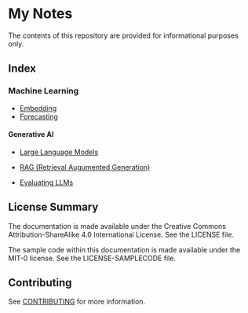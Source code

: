 # My Notes
The contents of this repository are provided for informational purposes only. 



## Index



### Machine Learning
* [Embedding](./docs/Embeddings.md)
* [Forecasting](./docs/Forecasting.md)

#### Generative AI
* [Large Language Models](./docs/Large_Language_Models.md)

* [RAG (Retrieval Augumented Generation)](./docs/RAG.md)

* [Evaluating LLMs](./docs/Evaluating_LLMs.md)





## License Summary

The documentation is made available under the Creative Commons Attribution-ShareAlike 4.0 International License. See the LICENSE file.

The sample code within this documentation is made available under the MIT-0 license. See the LICENSE-SAMPLECODE file.



## Contributing

See [CONTRIBUTING](CONTRIBUTING.md#security-issue-notifications) for more information.
